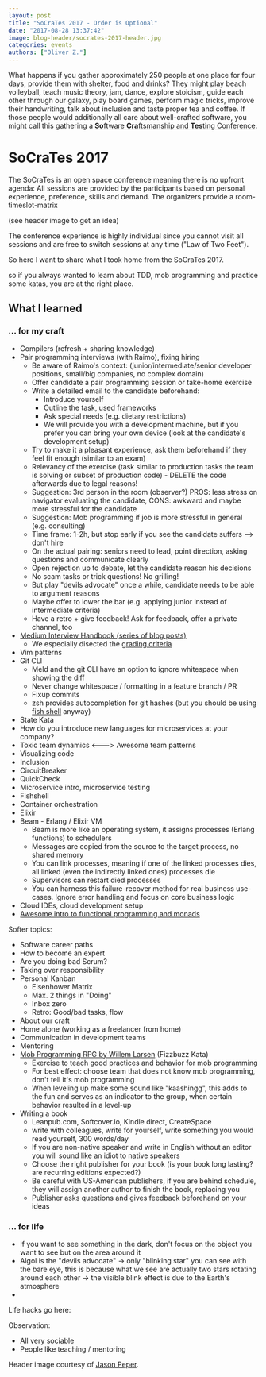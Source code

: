 ```yaml
---
layout: post
title: "SoCraTes 2017 - Order is Optional"
date: "2017-08-28 13:37:42"
image: blog-header/socrates-2017-header.jpg
categories: events
authors: ["Oliver Z."]
---
```


What happens if you gather approximately 250 people at one place for four days, provide them with shelter, food and drinks?
They might play beach volleyball, teach music theory, jam, dance, explore stoicism, guide each other through our galaxy, play board games, perform magic tricks, improve their handwriting, talk about inclusion and taste proper tea and coffee.
If those people would additionally all care about well-crafted software, you might call this gathering a [**So**ftware **Cra**ftsmanship and **Tes**ting Conference](https://www.socrates-conference.de/).

# SoCraTes 2017

The SoCraTes is an open space conference meaning there is no upfront agenda: All sessions are provided by the participants based on personal experience, preference, skills and demand.
The organizers provide a room-timeslot-matrix

(see header image to get an idea)

The conference experience is highly individual since you cannot visit all sessions and are free to switch sessions at any time ("Law of Two Feet").

So here I want to share what I took home from the SoCraTes 2017.

so if you always wanted to learn about TDD, mob programming and practice some katas, you are at the right place.

## What I learned

### ... for my craft

* Compilers (refresh + sharing knowledge)
* Pair programming interviews (with Raimo), fixing hiring
  * Be aware of Raimo's context: (junior/intermediate/senior developer positions, small/big companies, no complex domain)
  * Offer candidate a pair programming session or take-home exercise
  * Write a detailed email to the candidate beforehand:
    * Introduce yourself
    * Outline the task, used frameworks
    * Ask special needs (e.g. dietary restrictions)
    * We will provide you with a development machine, but if you prefer you can bring your own device (look at the candidate's development setup)
  * Try to make it a pleasant experience, ask them beforehand if they feel fit enough (similar to an exam)
  * Relevancy of the exercise (task similar to production tasks the team is solving or subset of production code) - DELETE the code afterwards due to legal reasons!
  * Suggestion: 3rd person in the room (observer?) PROS: less stress on navigator evaluating the candidate, CONS: awkward and maybe more stressful for the candidate
  * Suggestion: Mob programming if job is more stressful in general (e.g. consulting)
  * Time frame: 1-2h, but stop early if you see the candidate suffers --> don't hire
  * On the actual pairing: seniors need to lead, point direction, asking questions and communicate clearly
  * Open rejection up to debate, let the candidate reason his decisions
  * No scam tasks or trick questions! No grilling!
  * But play "devils advocate" once a while, candidate needs to be able to argument reasons
  * Maybe offer to lower the bar (e.g. applying junior instead of intermediate criteria)
  * Have a retro + give feedback! Ask for feedback, offer a private channel, too
* [Medium Interview Handbook (series of blog posts)](https://medium.engineering/mediums-engineering-interview-process-b8d6b67927c4)
  * We especially disected the [grading criteria](https://medium.engineering/engineering-interviews-grading-rubric-8b409bec021f)
* Vim patterns
* Git CLI
  * Meld and the git CLI have an option to ignore whitespace when showing the diff
  * Never change whitespace / formatting in a feature branch / PR
  * Fixup commits
  * zsh provides autocompletion for git hashes (but you should be using [fish shell](https://fishshell.com/q) anyway)
* State Kata
* How do you introduce new languages for microservices at your company?
* Toxic team dynamics <---> Awesome team patterns
* Visualizing code
* Inclusion
* CircuitBreaker
* QuickCheck
* Microservice intro, microservice testing
* Fishshell
* Container orchestration
* Elixir
* Beam - Erlang / Elixir VM
  * Beam is more like an operating system, it assigns processes (Erlang functions) to schedulers
  * Messages are copied from the source to the target process, no shared memory
  * You can link processes, meaning if one of the linked processes dies, all linked (even the indirectly linked ones) processes die
  * Supervisors can restart died processes
  * You can harness this failure-recover method for real business use-cases. Ignore error handling and focus on core business logic
* Cloud IDEs, cloud development setup
* [Awesome intro to functional programming and monads](https://github.com/FaustXVI/functional-programming-introduction/tree/playing)

Softer topics:

* Software career paths
* How to become an expert
* Are you doing bad Scrum?
* Taking over responsibility
* Personal Kanban
  * Eisenhower Matrix
  * Max. 2 things in "Doing"
  * Inbox zero
  * Retro: Good/bad tasks, flow
* About our craft
* Home alone (working as a freelancer from home)
* Communication in development teams
* Mentoring
* [Mob Programming RPG by Willem Larsen](https://github.com/willemlarsen/mobprogrammingrpg/) (Fizzbuzz Kata)
  * Exercise to teach good practices and behavior for mob programming
  * For best effect: choose team that does not know mob programming, don't tell it's mob programming
  * When leveling up make some sound like "kaashingg", this adds to the fun and serves as an indicator to the group, when certain behavior resulted in a level-up
* Writing a book
  * Leanpub.com, Softcover.io, Kindle direct, CreateSpace
  * write with colleagues, write for yourself, write something you would read yourself, 300 words/day
  * If you are non-native speaker and write in English without an editor you will sound like an idiot to native speakers
  * Choose the right publisher for your book (is your book long lasting? are recurring editions expected?)
  * Be careful with US-American publishers, if you are behind schedule, they will assign another author to finish the book, replacing you
  * Publisher asks questions and gives feedback beforehand on your ideas

### ... for life

* If you want to see something in the dark, don't focus on the object you want to see but on the area around it
* Algol is the "devils advocate" -> only "blinking star" you can see with the bare eye, this is because what we see are actually two stars rotating around each other
  -> the visible blink effect is due to the Earth's atmosphere
*

Life hacks go here:

Observation:

* All very sociable
* People like teaching / mentoring

Header image courtesy of [Jason Peper](https://www.flickr.com/photos/jason_peper/36632713242/).
